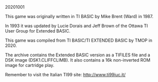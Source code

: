 20201001

This game was originally written in TI BASIC by Mike Brent (Ward) in 1987.

In 1993 it was updated by Lucie Dorais and Jeff Brown of the Ottawa TI User Group for Extended BASIC.

This game was compiled from TI BASIC/TI EXTENDED BASIC by TMOP in 2020.

The archive contains the Extended BASIC version as a TIFILES file and a DSK image (DSK1.CLIFFCLIMB).
It also contains a 16k non-inverted ROM image for cartridge play.

Remember to visit the Italian TI99 site: http://www.ti99iuc.it/



